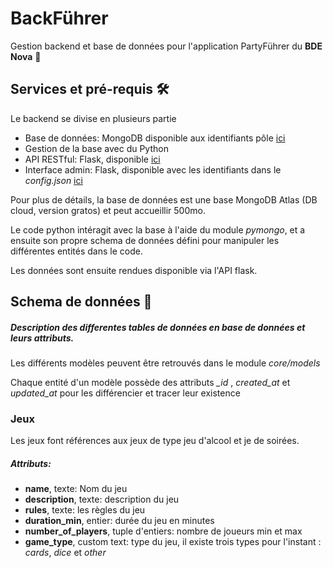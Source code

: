 # BackFührer

Gestion backend et base de données pour l'application PartyFührer du **BDE Nova** 🌌


## Services et pré-requis 🛠

Le backend se divise en plusieurs partie

- Base de données: MongoDB disponible aux identifiants pôle [ici](https://cloud.mongodb.com/v2/60b7af0739820a4aff0d3378#clusters) 
- Gestion de la base avec du Python
- API RESTful: Flask, disponible [ici](https://backfuhrer-api.herokuapp.com/)
- Interface admin: Flask, disponible avec les identifiants dans le *config.json* [ici](https://backfuhrer-api.herokuapp.com/admin) 


Pour plus de détails, la base de données est une base MongoDB Atlas (DB cloud, version gratos) et peut accueillir 500mo.

Le code python intéragit avec la base à l'aide du module *pymongo*, et a ensuite son propre schema de données défini pour manipuler les différentes entités dans le code.

Les données sont ensuite rendues disponible via l'API flask.


## Schema de données 📂

##### Description des differentes tables de données en base de données et leurs attributs.

Les différents modèles peuvent être retrouvés dans le module *core/models*

Chaque entité d'un modèle possède des attributs *_id* , *created_at* et *updated_at* pour les différencier et tracer leur existence 


### Jeux 


Les jeux font références aux jeux de type jeu d'alcool et je de soirées.

##### Attributs: 

- **name**, texte: Nom du jeu
- **description**, texte: description du jeu
- **rules**, texte: les règles du jeu
- **duration_min**, entier: durée du jeu en minutes
- **number_of_players**, tuple d'entiers: nombre de joueurs min et max
- **game_type**, custom text: type du jeu, il existe trois types pour l'instant : *cards*, *dice* et *other*











